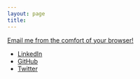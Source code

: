 ```yaml
---
layout: page
title:
---
```



[Email me from the comfort of your browser!](https://email-matt.herokuapp.com/)

- [LinkedIn](https://www.linkedin.com/in/matt-batista-7063ab109)
- [GitHub](https://github.com/sirmatt)
- [Twitter](https://twitter.com/mattoflegend)
